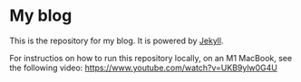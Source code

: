 # My blog

This is the repository for my blog. It is powered by [Jekyll](https://jekyllrb.com/).

For instructios on how to run this repository locally, on an M1 MacBook, see the following video: <https://www.youtube.com/watch?v=UKB9ylw0G4U>
